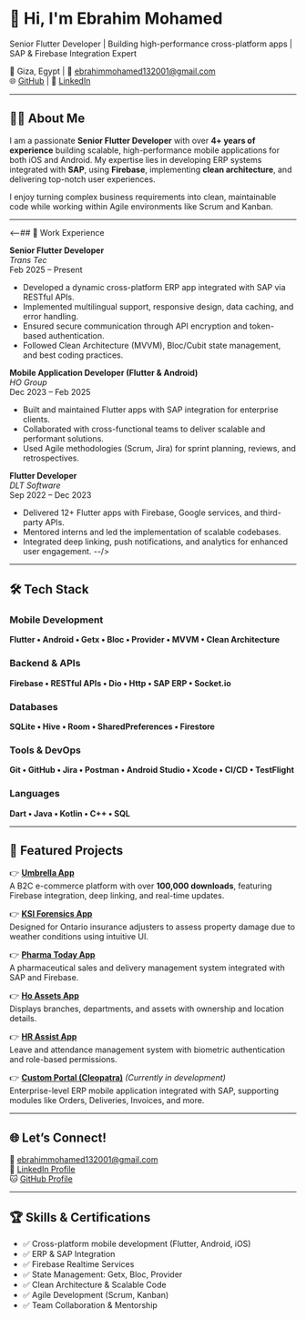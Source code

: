 # 👋 Hi, I'm Ebrahim Mohamed  
Senior Flutter Developer | Building high-performance cross-platform apps | SAP & Firebase Integration Expert  

📍 Giza, Egypt | 📧 ebrahimmohamed132001@gmail.com  
🌐 [GitHub](https://github.com/Ebrahim132024) | 💼 [LinkedIn](https://www.linkedin.com/in/ebrahim-mohamed-a634841a3 )

---

## 🧑‍💻 About Me  
I am a passionate **Senior Flutter Developer** with over **4+ years of experience** building scalable, high-performance mobile applications for both iOS and Android. My expertise lies in developing ERP systems integrated with **SAP**, using **Firebase**, implementing **clean architecture**, and delivering top-notch user experiences.

I enjoy turning complex business requirements into clean, maintainable code while working within Agile environments like Scrum and Kanban.

---

<--## 💼 Work Experience  

**Senior Flutter Developer**  
*Trans Tec*  
Feb 2025 – Present  
- Developed a dynamic cross-platform ERP app integrated with SAP via RESTful APIs.
- Implemented multilingual support, responsive design, data caching, and error handling.
- Ensured secure communication through API encryption and token-based authentication.
- Followed Clean Architecture (MVVM), Bloc/Cubit state management, and best coding practices.

**Mobile Application Developer (Flutter & Android)**  
*HO Group*  
Dec 2023 – Feb 2025 
- Built and maintained Flutter apps with SAP integration for enterprise clients.
- Collaborated with cross-functional teams to deliver scalable and performant solutions.
- Used Agile methodologies (Scrum, Jira) for sprint planning, reviews, and retrospectives.

**Flutter Developer**  
*DLT Software*  
Sep 2022 – Dec 2023  
- Delivered 12+ Flutter apps with Firebase, Google services, and third-party APIs.
- Mentored interns and led the implementation of scalable codebases.
- Integrated deep linking, push notifications, and analytics for enhanced user engagement.
--/>
---

## 🛠️ Tech Stack  

### Mobile Development  
**Flutter • Android • Getx • Bloc • Provider • MVVM • Clean Architecture**

### Backend & APIs  
**Firebase • RESTful APIs • Dio • Http • SAP ERP • Socket.io**

### Databases  
**SQLite • Hive • Room • SharedPreferences • Firestore**

### Tools & DevOps  
**Git • GitHub • Jira • Postman • Android Studio • Xcode • CI/CD • TestFlight**

### Languages  
**Dart • Java • Kotlin • C++ • SQL**

---

## 🎯 Featured Projects  

👉 [**Umbrella App**](https://play.google.com/store/apps/details?id=com.dlttrade.umbrella )  
A B2C e-commerce platform with over **100,000 downloads**, featuring Firebase integration, deep linking, and real-time updates.

👉 [**KSI Forensics App**](https://play.google.com/store/apps/details?id=ksi.korany.forensics )  
Designed for Ontario insurance adjusters to assess property damage due to weather conditions using intuitive UI.

👉 [**Pharma Today App**](https://drive.google.com/file/d/1stDUfbh8sAcg9OiCEesyk0mTs-Ptglex/view?usp=sharing )  
A pharmaceutical sales and delivery management system integrated with SAP and Firebase.

👉 [**Ho Assets App**](https://drive.google.com/file/d/1sjbfFsDkZvCnwF1vx7Z_4nBgel6bJzXG/view?usp=sharing )  
Displays branches, departments, and assets with ownership and location details.

👉 [**HR Assist App**](https://drive.google.com/file/d/1slVObYOkl7-v7Kh94FVPyb-d2btDyYhH/view?usp=sharing )  
Leave and attendance management system with biometric authentication and role-based permissions.

👉 [**Custom Portal (Cleopatra)**](#) *(Currently in development)*  
Enterprise-level ERP mobile application integrated with SAP, supporting modules like Orders, Deliveries, Invoices, and more.



---

## 🌐 Let’s Connect!  

📧 ebrahimmohamed132001@gmail.com  
🔗 [LinkedIn Profile](https://www.linkedin.com/in/ebrahim-mohamed-a634841a3 )  
🐱 [GitHub Profile](https://github.com/Ebrahim132024)  

---

## 🏆 Skills & Certifications  

- ✅ Cross-platform mobile development (Flutter, Android, iOS)  
- ✅ ERP & SAP Integration  
- ✅ Firebase Realtime Services  
- ✅ State Management: Getx, Bloc, Provider  
- ✅ Clean Architecture & Scalable Code  
- ✅ Agile Development (Scrum, Kanban)  
- ✅ Team Collaboration & Mentorship  
